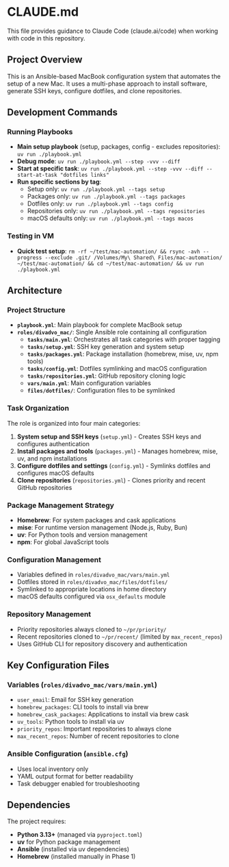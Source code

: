 # CLAUDE.md

This file provides guidance to Claude Code (claude.ai/code) when working with code in this repository.

## Project Overview

This is an Ansible-based MacBook configuration system that automates the setup of a new Mac. It uses a multi-phase approach to install software, generate SSH keys, configure dotfiles, and clone repositories.

## Development Commands

### Running Playbooks
- **Main setup playbook** (setup, packages, config - excludes repositories): `uv run ./playbook.yml`
- **Debug mode**: `uv run ./playbook.yml --step -vvv --diff`
- **Start at specific task**: `uv run ./playbook.yml --step -vvv --diff --start-at-task "dotfiles links"`
- **Run specific sections by tag**:
  - Setup only: `uv run ./playbook.yml --tags setup`
  - Packages only: `uv run ./playbook.yml --tags packages`  
  - Dotfiles only: `uv run ./playbook.yml --tags config`
  - Repositories only: `uv run ./playbook.yml --tags repositories`
  - macOS defaults only: `uv run ./playbook.yml --tags macos`

### Testing in VM
- **Quick test setup**: `rm -rf ~/test/mac-automation/ && rsync -avh --progress --exclude .git/ /Volumes/My\ Shared\ Files/mac-automation/ ~/test/mac-automation/ && cd ~/test/mac-automation/ && uv run ./playbook.yml`

## Architecture

### Project Structure
- **`playbook.yml`**: Main playbook for complete MacBook setup
- **`roles/divadvo_mac/`**: Single Ansible role containing all configuration
  - **`tasks/main.yml`**: Orchestrates all task categories with proper tagging
  - **`tasks/setup.yml`**: SSH key generation and system setup
  - **`tasks/packages.yml`**: Package installation (homebrew, mise, uv, npm tools)
  - **`tasks/config.yml`**: Dotfiles symlinking and macOS configuration
  - **`tasks/repositories.yml`**: GitHub repository cloning logic
  - **`vars/main.yml`**: Main configuration variables
  - **`files/dotfiles/`**: Configuration files to be symlinked

### Task Organization
The role is organized into four main categories:
1. **System setup and SSH keys** (`setup.yml`) - Creates SSH keys and configures authentication
2. **Install packages and tools** (`packages.yml`) - Manages homebrew, mise, uv, and npm installations
3. **Configure dotfiles and settings** (`config.yml`) - Symlinks dotfiles and configures macOS defaults
4. **Clone repositories** (`repositories.yml`) - Clones priority and recent GitHub repositories

### Package Management Strategy
- **Homebrew**: For system packages and cask applications
- **mise**: For runtime version management (Node.js, Ruby, Bun)
- **uv**: For Python tools and version management
- **npm**: For global JavaScript tools

### Configuration Management
- Variables defined in `roles/divadvo_mac/vars/main.yml`
- Dotfiles stored in `roles/divadvo_mac/files/dotfiles/`
- Symlinked to appropriate locations in home directory
- macOS defaults configured via `osx_defaults` module

### Repository Management
- Priority repositories always cloned to `~/pr/priority/`
- Recent repositories cloned to `~/pr/recent/` (limited by `max_recent_repos`)
- Uses GitHub CLI for repository discovery and authentication

## Key Configuration Files

### Variables (`roles/divadvo_mac/vars/main.yml`)
- `user_email`: Email for SSH key generation
- `homebrew_packages`: CLI tools to install via brew
- `homebrew_cask_packages`: Applications to install via brew cask
- `uv_tools`: Python tools to install via uv
- `priority_repos`: Important repositories to always clone
- `max_recent_repos`: Number of recent repositories to clone

### Ansible Configuration (`ansible.cfg`)
- Uses local inventory only
- YAML output format for better readability
- Task debugger enabled for troubleshooting

## Dependencies

The project requires:
- **Python 3.13+** (managed via `pyproject.toml`)
- **uv** for Python package management
- **Ansible** (installed via uv dependencies)
- **Homebrew** (installed manually in Phase 1)